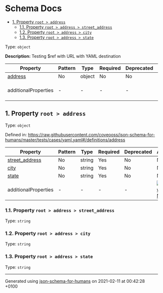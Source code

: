 # Schema Docs

- [1. Property `root > address`](#address)
  - [1.1. Property `root > address > street_address`](#address_street_address)
  - [1.2. Property `root > address > city`](#address_city)
  - [1.3. Property `root > address > state`](#address_state)

Type: `object`

**Description:** Testing $ref with URL with YAML destination

| Property | Pattern | Type | Required | Deprecated | Additional | Description |
| -------- | ------- | ---- | -------- | ---------- | ---------- | ----------- |
| [address](#address)|No|object|No|No| No|-|
  | additionalProperties | - | - | - | - |  [![made-with-Markdown](https://img.shields.io/badge/Any%20type-allowed-green)](# "Additional Properties of any type are allowed.") | - |        

## <a name="address"></a>1. Property `root > address`

Type: `object`

Defined in: https://raw.githubusercontent.com/coveooss/json-schema-for-humans/master/tests/cases/yaml.yaml#/definitions/address

| Property | Pattern | Type | Required | Deprecated | Additional | Description |
| -------- | ------- | ---- | -------- | ---------- | ---------- | ----------- |
| [street_address](#address_street_address)|No|string|Yes|No| No|-|
| [city](#address_city)|No|string|Yes|No| No|-|
| [state](#address_state)|No|string|Yes|No| No|-|
  | additionalProperties | - | - | - | - |  [![made-with-Markdown](https://img.shields.io/badge/Any%20type-allowed-green)](# "Additional Properties of any type are allowed.") | - |        

### <a name="address_street_address"></a>1.1. Property `root > address > street_address`

Type: `string`

### <a name="address_city"></a>1.2. Property `root > address > city`

Type: `string`

### <a name="address_state"></a>1.3. Property `root > address > state`

Type: `string`

----------------------------------------------------------------------------------------------------------------------------
Generated using [json-schema-for-humans](https://github.com/coveooss/json-schema-for-humans) on 2021-02-11 at 00:42:28 +0100